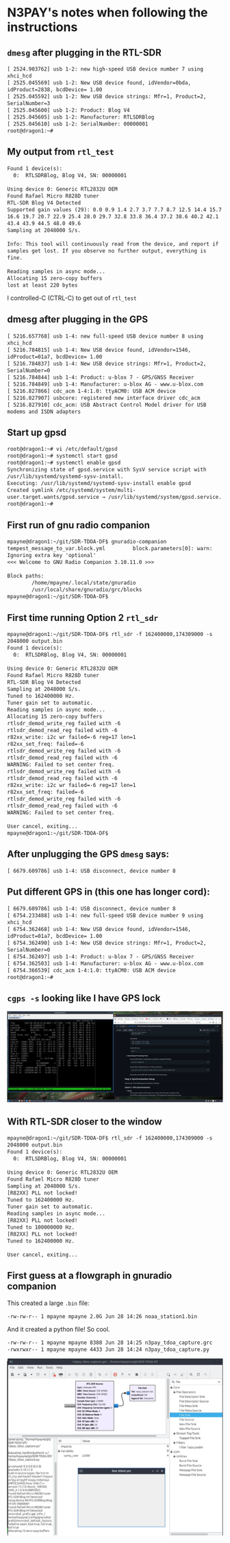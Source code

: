 # N3PAY's notes when following the instructions

## `dmesg` after plugging in the RTL-SDR

```
[ 2524.903762] usb 1-2: new high-speed USB device number 7 using xhci_hcd
[ 2525.045569] usb 1-2: New USB device found, idVendor=0bda, idProduct=2838, bcdDevice= 1.00
[ 2525.045592] usb 1-2: New USB device strings: Mfr=1, Product=2, SerialNumber=3
[ 2525.045600] usb 1-2: Product: Blog V4
[ 2525.045605] usb 1-2: Manufacturer: RTLSDRBlog
[ 2525.045610] usb 1-2: SerialNumber: 00000001
root@dragon1:~# 
```

## My output from `rtl_test`


```
Found 1 device(s):
  0:  RTLSDRBlog, Blog V4, SN: 00000001

Using device 0: Generic RTL2832U OEM
Found Rafael Micro R828D tuner
RTL-SDR Blog V4 Detected
Supported gain values (29): 0.0 0.9 1.4 2.7 3.7 7.7 8.7 12.5 14.4 15.7 16.6 19.7 20.7 22.9 25.4 28.0 29.7 32.8 33.8 36.4 37.2 38.6 40.2 42.1 43.4 43.9 44.5 48.0 49.6 
Sampling at 2048000 S/s.

Info: This tool will continuously read from the device, and report if
samples get lost. If you observe no further output, everything is fine.

Reading samples in async mode...
Allocating 15 zero-copy buffers
lost at least 220 bytes
```

I controlled-C (CTRL-C) to get out of `rtl_test`


## dmesg after plugging in the GPS

```
[ 5216.657768] usb 1-4: new full-speed USB device number 8 using xhci_hcd
[ 5216.784815] usb 1-4: New USB device found, idVendor=1546, idProduct=01a7, bcdDevice= 1.00
[ 5216.784837] usb 1-4: New USB device strings: Mfr=1, Product=2, SerialNumber=0
[ 5216.784844] usb 1-4: Product: u-blox 7 - GPS/GNSS Receiver
[ 5216.784849] usb 1-4: Manufacturer: u-blox AG - www.u-blox.com
[ 5216.827866] cdc_acm 1-4:1.0: ttyACM0: USB ACM device
[ 5216.827907] usbcore: registered new interface driver cdc_acm
[ 5216.827910] cdc_acm: USB Abstract Control Model driver for USB modems and ISDN adapters
```


## Start up gpsd

```
root@dragon1:~# vi /etc/default/gpsd 
root@dragon1:~# systemctl start gpsd
root@dragon1:~# systemctl enable gpsd
Synchronizing state of gpsd.service with SysV service script with /usr/lib/systemd/systemd-sysv-install.
Executing: /usr/lib/systemd/systemd-sysv-install enable gpsd
Created symlink /etc/systemd/system/multi-user.target.wants/gpsd.service → /usr/lib/systemd/system/gpsd.service.
root@dragon1:~# 
```

## First run of gnu radio companion

```
mpayne@dragon1:~/git/SDR-TDOA-DF$ gnuradio-companion 
tempest_message_to_var.block.yml         block.parameters[0]: warn: Ignoring extra key 'optional'
<<< Welcome to GNU Radio Companion 3.10.11.0 >>>

Block paths:
        /home/mpayne/.local/state/gnuradio
        /usr/local/share/gnuradio/grc/blocks
mpayne@dragon1:~/git/SDR-TDOA-DF$ 
```

## First time running Option 2 `rtl_sdr`

```
mpayne@dragon1:~/git/SDR-TDOA-DF$ rtl_sdr -f 162400000,174309000 -s 2048000 output.bin
Found 1 device(s):
  0:  RTLSDRBlog, Blog V4, SN: 00000001

Using device 0: Generic RTL2832U OEM
Found Rafael Micro R828D tuner
RTL-SDR Blog V4 Detected
Sampling at 2048000 S/s.
Tuned to 162400000 Hz.
Tuner gain set to automatic.
Reading samples in async mode...
Allocating 15 zero-copy buffers
rtlsdr_demod_write_reg failed with -6
rtlsdr_demod_read_reg failed with -6
r82xx_write: i2c wr failed=-6 reg=17 len=1
r82xx_set_freq: failed=-6
rtlsdr_demod_write_reg failed with -6
rtlsdr_demod_read_reg failed with -6
WARNING: Failed to set center freq.
rtlsdr_demod_write_reg failed with -6
rtlsdr_demod_read_reg failed with -6
r82xx_write: i2c wr failed=-6 reg=17 len=1
r82xx_set_freq: failed=-6
rtlsdr_demod_write_reg failed with -6
rtlsdr_demod_read_reg failed with -6
WARNING: Failed to set center freq.

User cancel, exiting...
mpayne@dragon1:~/git/SDR-TDOA-DF$ 
```


## After unplugging the GPS `dmesg` says:

```
[ 6679.609786] usb 1-4: USB disconnect, device number 8
```


## Put different GPS in (this one has longer cord):

```
[ 6679.609786] usb 1-4: USB disconnect, device number 8
[ 6754.233488] usb 1-4: new full-speed USB device number 9 using xhci_hcd
[ 6754.362468] usb 1-4: New USB device found, idVendor=1546, idProduct=01a7, bcdDevice= 1.00
[ 6754.362490] usb 1-4: New USB device strings: Mfr=1, Product=2, SerialNumber=0
[ 6754.362497] usb 1-4: Product: u-blox 7 - GPS/GNSS Receiver
[ 6754.362503] usb 1-4: Manufacturer: u-blox AG - www.u-blox.com
[ 6754.366539] cdc_acm 1-4:1.0: ttyACM0: USB ACM device
root@dragon1:~# 
```

## `cgps -s` looking like I have GPS lock

![cgps -s seems to report a GPS lock](i/screen1.jpg)


## With RTL-SDR closer to the window

```
mpayne@dragon1:~/git/SDR-TDOA-DF$ rtl_sdr -f 162400000,174309000 -s 2048000 output.bin
Found 1 device(s):
  0:  RTLSDRBlog, Blog V4, SN: 00000001

Using device 0: Generic RTL2832U OEM
Found Rafael Micro R828D tuner
Sampling at 2048000 S/s.
[R82XX] PLL not locked!
Tuned to 162400000 Hz.
Tuner gain set to automatic.
Reading samples in async mode...
[R82XX] PLL not locked!
Tuned to 100000000 Hz.
[R82XX] PLL not locked!
Tuned to 162400000 Hz.

User cancel, exiting...
```

## First guess at a flowgraph in gnuradio companion

This created a large `.bin` file:
```
-rw-rw-r-- 1 mpayne mpayne 2.0G Jun 28 14:26 noaa_station1.bin
```

And it created a python file!  So cool.

```
-rw-rw-r-- 1 mpayne mpayne 8388 Jun 28 14:25 n3pay_tdoa_capture.grc
-rwxrwxr-- 1 mpayne mpayne 4433 Jun 28 14:24 n3pay_tdoa_capture.py
```

![gnuradio companion listening to 162.4 MHZ](i/screen2.jpg)


